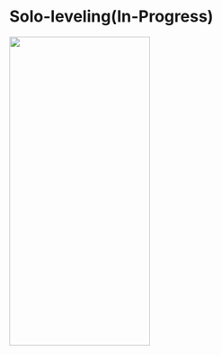 # Solo-leveling(In-Progress)
<img src="https://github.com/user-attachments/assets/42cb2bbe-5dae-47c8-81be-538c0b5d7238" width="250" height="550">
